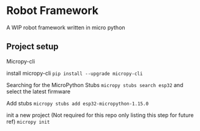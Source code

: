 # Robot Framework

A WIP robot framework written in micro python

## Project setup

Micropy-cli

install micropy-cli `pip install --upgrade micropy-cli`

Searching for the MicroPython Stubs `micropy stubs search esp32` and select the latest firmware

Add stubs `micropy stubs add esp32-micropython-1.15.0`

init a new project (Not required for this repo only listing this step for future ref) `micropy init`